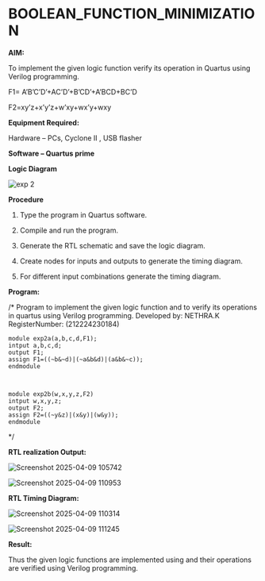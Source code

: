 # BOOLEAN_FUNCTION_MINIMIZATION

**AIM:**

To implement the given logic function verify its operation in Quartus using Verilog programming.

F1= A’B’C’D’+AC’D’+B’CD’+A’BCD+BC’D 

F2=xy’z+x’y’z+w’xy+wx’y+wxy

**Equipment Required:**

Hardware – PCs, Cyclone II , USB flasher

**Software – Quartus prime**

**Logic Diagram**

![exp 2](https://github.com/user-attachments/assets/5217c311-ac29-448f-8b6d-12e2bad89a08)

**Procedure**

1.	Type the program in Quartus software.

2.	Compile and run the program.

3.	Generate the RTL schematic and save the logic diagram.

4.	Create nodes for inputs and outputs to generate the timing diagram.

5.	For different input combinations generate the timing diagram.


**Program:**

/* Program to implement the given logic function and to verify its operations in quartus using Verilog programming. 
Developed by: NETHRA.K  RegisterNumber:  (212224230184)
~~~
module exp2a(a,b,c,d,F1);
intput a,b,c,d;
output F1;
assign F1=((~b&~d)|(~a&b&d)|(a&b&~c));
endmodule



module exp2b(w,x,y,z,F2)
intput w,x,y,z;
output F2;
assign F2=((~y&z)|(x&y)|(w&y));
endmodule
 ~~~
 */


**RTL realization Output:**

![Screenshot 2025-04-09 105742](https://github.com/user-attachments/assets/47cdcef2-3066-413a-a7bd-1a43e803e107)

![Screenshot 2025-04-09 110953](https://github.com/user-attachments/assets/363f17d9-044a-43b6-b452-9c27b12b41e9)


**RTL Timing Diagram:**

![Screenshot 2025-04-09 110314](https://github.com/user-attachments/assets/78a66db3-52cd-4d14-9f5c-a28e2d2081f7)

![Screenshot 2025-04-09 111245](https://github.com/user-attachments/assets/12e7e638-1133-4e9f-ae64-4462f3f1b69e)

**Result:**

Thus the given logic functions are implemented using and their operations are verified using Verilog programming.

